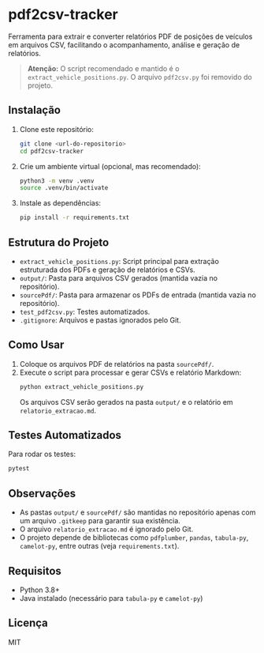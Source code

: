 


# pdf2csv-tracker

Ferramenta para extrair e converter relatórios PDF de posições de veículos em arquivos CSV, facilitando o acompanhamento, análise e geração de relatórios.

> **Atenção:** O script recomendado e mantido é o `extract_vehicle_positions.py`. O arquivo `pdf2csv.py` foi removido do projeto.

## Instalação

1. Clone este repositório:
	```bash
	git clone <url-do-repositorio>
	cd pdf2csv-tracker
	```
2. Crie um ambiente virtual (opcional, mas recomendado):
	```bash
	python3 -m venv .venv
	source .venv/bin/activate
	```
3. Instale as dependências:
	```bash
	pip install -r requirements.txt
	```

## Estrutura do Projeto
- `extract_vehicle_positions.py`: Script principal para extração estruturada dos PDFs e geração de relatórios e CSVs.
- `output/`: Pasta para arquivos CSV gerados (mantida vazia no repositório).
- `sourcePdf/`: Pasta para armazenar os PDFs de entrada (mantida vazia no repositório).
- `test_pdf2csv.py`: Testes automatizados.
- `.gitignore`: Arquivos e pastas ignorados pelo Git.

## Como Usar

1. Coloque os arquivos PDF de relatórios na pasta `sourcePdf/`.
2. Execute o script para processar e gerar CSVs e relatório Markdown:
	```bash
	python extract_vehicle_positions.py
	```
	Os arquivos CSV serão gerados na pasta `output/` e o relatório em `relatorio_extracao.md`.

## Testes Automatizados
Para rodar os testes:
```bash
pytest
```

## Observações
- As pastas `output/` e `sourcePdf/` são mantidas no repositório apenas com um arquivo `.gitkeep` para garantir sua existência.
- O arquivo `relatorio_extracao.md` é ignorado pelo Git.
- O projeto depende de bibliotecas como `pdfplumber`, `pandas`, `tabula-py`, `camelot-py`, entre outras (veja `requirements.txt`).

## Requisitos
- Python 3.8+
- Java instalado (necessário para `tabula-py` e `camelot-py`)

## Licença
MIT
